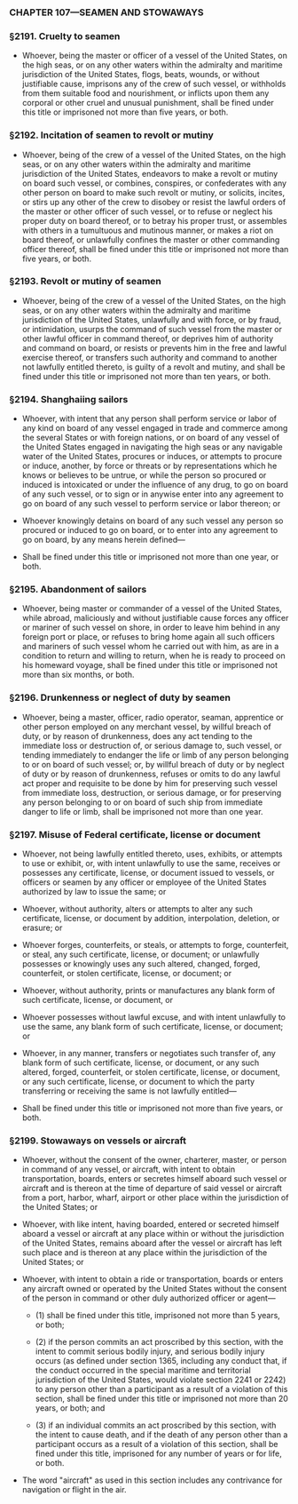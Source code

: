 ### **CHAPTER 107—SEAMEN AND STOWAWAYS**

### §2191. Cruelty to seamen
* Whoever, being the master or officer of a vessel of the United States, on the high seas, or on any other waters within the admiralty and maritime jurisdiction of the United States, flogs, beats, wounds, or without justifiable cause, imprisons any of the crew of such vessel, or withholds from them suitable food and nourishment, or inflicts upon them any corporal or other cruel and unusual punishment, shall be fined under this title or imprisoned not more than five years, or both.

### §2192. Incitation of seamen to revolt or mutiny
* Whoever, being of the crew of a vessel of the United States, on the high seas, or on any other waters within the admiralty and maritime jurisdiction of the United States, endeavors to make a revolt or mutiny on board such vessel, or combines, conspires, or confederates with any other person on board to make such revolt or mutiny, or solicits, incites, or stirs up any other of the crew to disobey or resist the lawful orders of the master or other officer of such vessel, or to refuse or neglect his proper duty on board thereof, or to betray his proper trust, or assembles with others in a tumultuous and mutinous manner, or makes a riot on board thereof, or unlawfully confines the master or other commanding officer thereof, shall be fined under this title or imprisoned not more than five years, or both.

### §2193. Revolt or mutiny of seamen
* Whoever, being of the crew of a vessel of the United States, on the high seas, or on any other waters within the admiralty and maritime jurisdiction of the United States, unlawfully and with force, or by fraud, or intimidation, usurps the command of such vessel from the master or other lawful officer in command thereof, or deprives him of authority and command on board, or resists or prevents him in the free and lawful exercise thereof, or transfers such authority and command to another not lawfully entitled thereto, is guilty of a revolt and mutiny, and shall be fined under this title or imprisoned not more than ten years, or both.

### §2194. Shanghaiing sailors
* Whoever, with intent that any person shall perform service or labor of any kind on board of any vessel engaged in trade and commerce among the several States or with foreign nations, or on board of any vessel of the United States engaged in navigating the high seas or any navigable water of the United States, procures or induces, or attempts to procure or induce, another, by force or threats or by representations which he knows or believes to be untrue, or while the person so procured or induced is intoxicated or under the influence of any drug, to go on board of any such vessel, or to sign or in anywise enter into any agreement to go on board of any such vessel to perform service or labor thereon; or

* Whoever knowingly detains on board of any such vessel any person so procured or induced to go on board, or to enter into any agreement to go on board, by any means herein defined—

* Shall be fined under this title or imprisoned not more than one year, or both.

### §2195. Abandonment of sailors
* Whoever, being master or commander of a vessel of the United States, while abroad, maliciously and without justifiable cause forces any officer or mariner of such vessel on shore, in order to leave him behind in any foreign port or place, or refuses to bring home again all such officers and mariners of such vessel whom he carried out with him, as are in a condition to return and willing to return, when he is ready to proceed on his homeward voyage, shall be fined under this title or imprisoned not more than six months, or both.

### §2196. Drunkenness or neglect of duty by seamen
* Whoever, being a master, officer, radio operator, seaman, apprentice or other person employed on any merchant vessel, by willful breach of duty, or by reason of drunkenness, does any act tending to the immediate loss or destruction of, or serious damage to, such vessel, or tending immediately to endanger the life or limb of any person belonging to or on board of such vessel; or, by willful breach of duty or by neglect of duty or by reason of drunkenness, refuses or omits to do any lawful act proper and requisite to be done by him for preserving such vessel from immediate loss, destruction, or serious damage, or for preserving any person belonging to or on board of such ship from immediate danger to life or limb, shall be imprisoned not more than one year.

### §2197. Misuse of Federal certificate, license or document
* Whoever, not being lawfully entitled thereto, uses, exhibits, or attempts to use or exhibit, or, with intent unlawfully to use the same, receives or possesses any certificate, license, or document issued to vessels, or officers or seamen by any officer or employee of the United States authorized by law to issue the same; or

* Whoever, without authority, alters or attempts to alter any such certificate, license, or document by addition, interpolation, deletion, or erasure; or

* Whoever forges, counterfeits, or steals, or attempts to forge, counterfeit, or steal, any such certificate, license, or document; or unlawfully possesses or knowingly uses any such altered, changed, forged, counterfeit, or stolen certificate, license, or document; or

* Whoever, without authority, prints or manufactures any blank form of such certificate, license, or document, or

* Whoever possesses without lawful excuse, and with intent unlawfully to use the same, any blank form of such certificate, license, or document; or

* Whoever, in any manner, transfers or negotiates such transfer of, any blank form of such certificate, license, or document, or any such altered, forged, counterfeit, or stolen certificate, license, or document, or any such certificate, license, or document to which the party transferring or receiving the same is not lawfully entitled—

* Shall be fined under this title or imprisoned not more than five years, or both.

### §2199. Stowaways on vessels or aircraft
* Whoever, without the consent of the owner, charterer, master, or person in command of any vessel, or aircraft, with intent to obtain transportation, boards, enters or secretes himself aboard such vessel or aircraft and is thereon at the time of departure of said vessel or aircraft from a port, harbor, wharf, airport or other place within the jurisdiction of the United States; or

* Whoever, with like intent, having boarded, entered or secreted himself aboard a vessel or aircraft at any place within or without the jurisdiction of the United States, remains aboard after the vessel or aircraft has left such place and is thereon at any place within the jurisdiction of the United States; or

* Whoever, with intent to obtain a ride or transportation, boards or enters any aircraft owned or operated by the United States without the consent of the person in command or other duly authorized officer or agent—

  * (1) shall be fined under this title, imprisoned not more than 5 years, or both;

  * (2) if the person commits an act proscribed by this section, with the intent to commit serious bodily injury, and serious bodily injury occurs (as defined under section 1365, including any conduct that, if the conduct occurred in the special maritime and territorial jurisdiction of the United States, would violate section 2241 or 2242) to any person other than a participant as a result of a violation of this section, shall be fined under this title or imprisoned not more than 20 years, or both; and

  * (3) if an individual commits an act proscribed by this section, with the intent to cause death, and if the death of any person other than a participant occurs as a result of a violation of this section, shall be fined under this title, imprisoned for any number of years or for life, or both.


* The word "aircraft" as used in this section includes any contrivance for navigation or flight in the air.